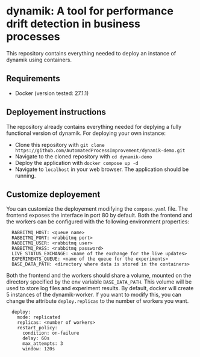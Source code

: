 # dynamik: A tool for performance drift detection in business processes

This repository contains everything needed to deploy an instance of dynamik using containers.

## Requirements

  - Docker (version tested: 27.1.1)

## Deployement instructions

The repository already contains everything needed for deplying a fully functional version of dynamik.
For deploying your own instance:
  
  - Clone this repository with `git clone https://github.com/AutomatedProcessImprovement/dynamik-demo.git`
  - Navigate to the cloned repository with `cd dynamik-demo`
  - Deploy the application with `docker compose up -d`
  - Navigate to `localhost` in your web browser. The application should be running. 

## Customize deployement

You can customize the deployement modifying the `compose.yaml` file.
The frontend exposes the interface in port 80 by default.
Both the frontend and the workers can be configured with the following environment properties:

```
  RABBITMQ_HOST: <queue name>
  RABBITMQ_PORT: <rabbitmq port>
  RABBITMQ_USER: <rabbitmq user>
  RABBITMQ_PASS: <rabbitmq password>
  LIVE_STATUS_EXCHANGE: <name of the exchange for the live updates> 
  EXPERIMENTS_QUEUE: <name of the queue for the experiments>
  BASE_DATA_PATH: <directory where data is stored in the containers>
```

Both the frontend and the workers should share a volume, mounted on the directory specified by the env variable `BASE_DATA_PATH`. 
This volume will be used to store log files and experiment results.
By default, docker will create 5 instances of the dynamik-worker.
If you want to modify this, you can change the attribute `deploy.replicas` to the number of workers you want.

```
  deploy:
    mode: replicated
    replicas: <number of workers>
    restart_policy:
      condition: on-failure
      delay: 60s
      max_attempts: 3
      window: 120s
```
